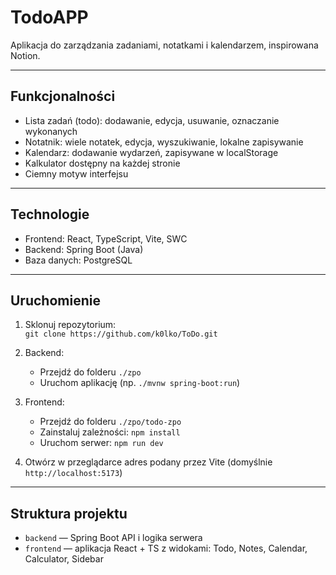 # TodoAPP

Aplikacja do zarządzania zadaniami, notatkami i kalendarzem, inspirowana Notion.

---

## Funkcjonalności

- Lista zadań (todo): dodawanie, edycja, usuwanie, oznaczanie wykonanych  
- Notatnik: wiele notatek, edycja, wyszukiwanie, lokalne zapisywanie  
- Kalendarz: dodawanie wydarzeń, zapisywane w localStorage  
- Kalkulator dostępny na każdej stronie  
- Ciemny motyw interfejsu  

---

## Technologie

- Frontend: React, TypeScript, Vite, SWC  
- Backend: Spring Boot (Java)  
- Baza danych: PostgreSQL  

---

## Uruchomienie

1. Sklonuj repozytorium:  
   `git clone https://github.com/k0lko/ToDo.git`

2. Backend:  
   - Przejdź do folderu `./zpo`  
   - Uruchom aplikację (np. `./mvnw spring-boot:run`)

3. Frontend:  
   - Przejdź do folderu `./zpo/todo-zpo`  
   - Zainstaluj zależności: `npm install`  
   - Uruchom serwer: `npm run dev`

4. Otwórz w przeglądarce adres podany przez Vite (domyślnie `http://localhost:5173`)

---

## Struktura projektu

- `backend` — Spring Boot API i logika serwera  
- `frontend` — aplikacja React + TS z widokami: Todo, Notes, Calendar, Calculator, Sidebar  
